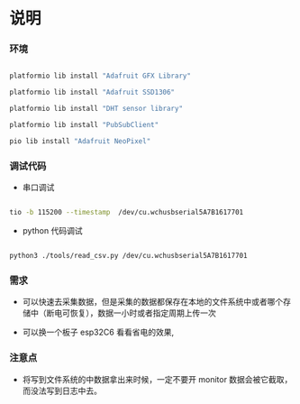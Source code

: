 # 说明

### 环境

```bash

platformio lib install "Adafruit GFX Library"

platformio lib install "Adafruit SSD1306"

platformio lib install "DHT sensor library"

platformio lib install "PubSubClient"

pio lib install "Adafruit NeoPixel"

```

### 调试代码

* 串口调试
```bash

tio -b 115200 --timestamp  /dev/cu.wchusbserial5A7B1617701 

```

* python 代码调试

```bash

python3 ./tools/read_csv.py /dev/cu.wchusbserial5A7B1617701 

```


### 需求

* 可以快速去采集数据，但是采集的数据都保存在本地的文件系统中或者哪个存储中（断电可恢复），数据一小时或者指定周期上传一次

* 可以换一个板子 esp32C6 看看省电的效果, 


### 注意点

* 将写到文件系统的中数据拿出来时候，一定不要开 monitor 数据会被它截取，而没法写到日志中去。







